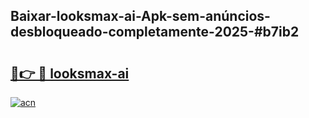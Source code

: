 ## Baixar-looksmax-ai-Apk-sem-anúncios-desbloqueado-completamente-2025-#b7ib2

# <h2><a href="https://ainizakaria.my?title=looksmax-ai&ref=22M">🔗👉 🔴 looksmax-ai</a></h2>

[![acn](https://github.com/user-attachments/assets/0f9c940e-d8b0-45ae-aac7-cd30a18b3e1c)](https://ainizakaria.my?title=looksmax-ai&ref=22M)

